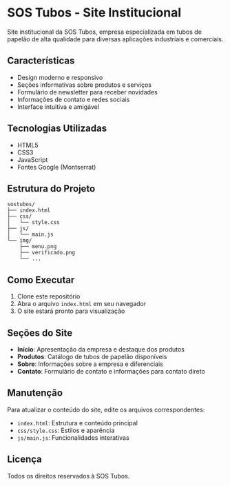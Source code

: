 # SOS Tubos - Site Institucional

Site institucional da SOS Tubos, empresa especializada em tubos de papelão de alta qualidade para diversas aplicações industriais e comerciais.

## Características

- Design moderno e responsivo
- Seções informativas sobre produtos e serviços
- Formulário de newsletter para receber novidades
- Informações de contato e redes sociais
- Interface intuitiva e amigável

## Tecnologias Utilizadas

- HTML5
- CSS3
- JavaScript
- Fontes Google (Montserrat)

## Estrutura do Projeto

```
sostubos/
├── index.html
├── css/
│   └── style.css
├── js/
│   └── main.js
└── img/
    ├── menu.png
    ├── verificado.png
    └── ...
```

## Como Executar

1. Clone este repositório
2. Abra o arquivo `index.html` em seu navegador
3. O site estará pronto para visualização

## Seções do Site

- **Início**: Apresentação da empresa e destaque dos produtos
- **Produtos**: Catálogo de tubos de papelão disponíveis
- **Sobre**: Informações sobre a empresa e diferenciais
- **Contato**: Formulário de contato e informações para contato direto

## Manutenção

Para atualizar o conteúdo do site, edite os arquivos correspondentes:

- `index.html`: Estrutura e conteúdo principal
- `css/style.css`: Estilos e aparência
- `js/main.js`: Funcionalidades interativas

## Licença

Todos os direitos reservados à SOS Tubos.
